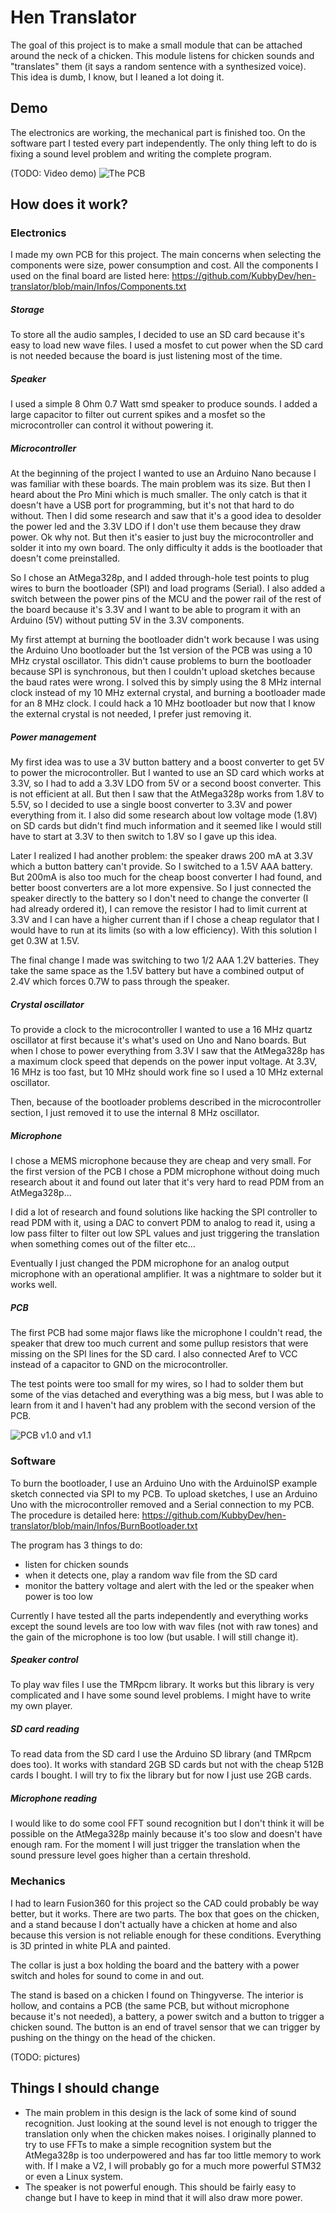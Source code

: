 # Hen Translator

The goal of this project is to make a small module that can be attached around the neck of a chicken. This module listens for chicken sounds and "translates" them (it says a random sentence with a synthesized voice).
This idea is dumb, I know, but I leaned a lot doing it.

## Demo

The electronics are working, the mechanical part is finished too. On the software part I tested every part independently. The only thing left to do is fixing a sound level problem and writing the complete program.

(TODO: Video demo)
![The PCB](https://i.imgur.com/riOErjP.jpg)

## How does it work?

### Electronics

I made my own PCB for this project. The main concerns when selecting the components were size, power consumption and cost.
All the components I used on the final board are listed here:
<https://github.com/KubbyDev/hen-translator/blob/main/Infos/Components.txt>

##### Storage

To store all the audio samples, I decided to use an SD card because it's easy to load new wave files. I used a mosfet to cut power when the SD card is not needed because the board is just listening most of the time.

##### Speaker

I used a simple 8 Ohm 0.7 Watt smd speaker to produce sounds. I added a large capacitor to filter out current spikes and a mosfet so the microcontroller can control it without powering it.

##### Microcontroller

At the beginning of the project I wanted to use an Arduino Nano because I was familiar with these boards. The main problem was its size. But then I heard about the Pro Mini which is much smaller. The only catch is that it doesn't have a USB port for programming, but it's not that hard to do without. Then I did some research and saw that it's a good idea to desolder the power led and the 3.3V LDO if I don't use them because they draw power. Ok why not. But then it's easier to just buy the microcontroller and solder it into my own board. The only difficulty it adds is the bootloader that doesn't come preinstalled.

So I chose an AtMega328p, and I added through-hole test points to plug wires to burn the bootloader (SPI) and load programs (Serial). I also added a switch between the power pins of the MCU and the power rail of the rest of the board because it's 3.3V and I want to be able to program it with an Arduino (5V) without putting 5V in the 3.3V components.

My first attempt at burning the bootloader didn't work because I was using the Arduino Uno bootloader but the 1st version of the PCB was using a 10 MHz crystal oscillator. This didn't cause problems to burn the bootloader because SPI is synchronous, but then I couldn't upload sketches because the baud rates were wrong. I solved this by simply using the 8 MHz internal clock instead of my 10 MHz external crystal, and burning a bootloader made for an 8 MHz clock. I could hack a 10 MHz bootloader but now that I know the external crystal is not needed, I prefer just removing it.

##### Power management

My first idea was to use a 3V button battery and a boost converter to get 5V to power the microcontroller. But I wanted to use an SD card which works at 3.3V, so I had to add a 3.3V LDO from 5V or a second boost converter. This is not efficient at all.
But then I saw that the AtMega328p works from 1.8V to 5.5V, so I decided to use a single boost converter to 3.3V and power everything from it. I also did some research about low voltage mode (1.8V) on SD cards but didn't find much information and it seemed like I would still have to start at 3.3V to then switch to 1.8V so I gave up this idea.

Later I realized I had another problem: the speaker draws 200 mA at 3.3V which a button battery can't provide. So I switched to a 1.5V AAA battery. But 200mA is also too much for the cheap boost converter I had found, and better boost converters are a lot more expensive. So I just connected the speaker directly to the battery so I don't need to change the converter (I had already ordered it), I can remove the resistor I had to limit current at 3.3V and I can have a higher current than if I chose a cheap regulator that I would have to run at its limits (so with a low efficiency). With this solution I get 0.3W at 1.5V.

The final change I made was switching to two 1/2 AAA 1.2V batteries. They take the same space as the 1.5V battery but have a combined output of 2.4V which forces 0.7W to pass through the speaker.

##### Crystal oscillator

To provide a clock to the microcontroller I wanted to use a 16 MHz quartz oscillator at first because it's what's used on Uno and Nano boards. But when I chose to power everything from 3.3V I saw that the AtMega328p has a maximum clock speed that depends on the power input voltage. At 3.3V, 16 MHz is too fast, but 10 MHz should work fine so I used a 10 MHz external oscillator.

Then, because of the bootloader problems described in the microcontroller section, I just removed it to use the internal 8 MHz oscillator.

##### Microphone

I chose a MEMS microphone because they are cheap and very small. For the first version of the PCB I chose a PDM microphone without doing much research about it and found out later that it's very hard to read PDM from an AtMega328p...

I did a lot of research and found solutions like hacking the SPI controller to read PDM with it, using a DAC to convert PDM to analog to read it, using a low pass filter to filter out low SPL values and just triggering the translation when something comes out of the filter etc...

Eventually I just changed the PDM microphone for an analog output microphone with an operational amplifier. It was a nightmare to solder but it works well.

##### PCB

The first PCB had some major flaws like the microphone I couldn't read, the speaker that drew too much current and some pullup resistors that were missing on the SPI lines for the SD card. I also connected Aref to VCC instead of a capacitor to GND on the microcontroller.

The test points were too small for my wires, so I had to solder them but some of the vias detached and everything was a big mess, but I was able to learn from it and I haven't had any problem with the second version of the PCB.

![PCB v1.0 and v1.1](https://i.imgur.com/dqPRT7o.jpg)

### Software

To burn the bootloader, I use an Arduino Uno with the ArduinoISP example sketch connected via SPI to my PCB. To upload sketches, I use an Arduino Uno with the microcontroller removed and a Serial connection to my PCB. The procedure is detailed here:
<https://github.com/KubbyDev/hen-translator/blob/main/Infos/BurnBootloader.txt>

The program has 3 things to do:

- listen for chicken sounds
- when it detects one, play a random wav file from the SD card
- monitor the battery voltage and alert with the led or the speaker when power is too low

Currently I have tested all the parts independently and everything works except the sound levels are too low with wav files (not with raw tones) and the gain of the microphone is too low (but usable. I will still change it).

##### Speaker control

To play wav files I use the TMRpcm library. It works but this library is very complicated and I have some sound level problems. I might have to write my own player.

##### SD card reading

To read data from the SD card I use the Arduino SD library (and TMRpcm does too). It works with standard 2GB SD cards but not with the cheap 512B cards I bought. I will try to fix the library but for now I just use 2GB cards.

##### Microphone reading

I would like to do some cool FFT sound recognition but I don't think it will be possible on the AtMega328p mainly because it's too slow and doesn't have enough ram.
For the moment I will just trigger the translation when the sound pressure level goes higher than a certain threshold.

### Mechanics

I had to learn Fusion360 for this project so the CAD could probably be way better, but it works.
There are two parts. The box that goes on the chicken, and a stand because I don't actually have a chicken at home and also because this version is not reliable enough for these conditions.
Everything is 3D printed in white PLA and painted.

The collar is just a box holding the board and the battery with a power switch and holes for sound to come in and out.

The stand is based on a chicken I found on Thingyverse. The interior is hollow, and contains a PCB (the same PCB, but without microphone because it's not needed), a battery, a power switch and a button to trigger a chicken sound. The button is an end of travel sensor that we can trigger by pushing on the thingy on the head of the chicken.

(TODO: pictures)

## Things I should change

- The main problem in this design is the lack of some kind of sound recognition. Just looking at the sound level is not enough to trigger the translation only when the chicken makes noises. I originally planned to try to use FFTs to make a simple recognition system but the AtMega328p is too underpowered and has far too little memory to work with. If I make a V2, I will probably go for a much more powerful STM32 or even a Linux system.
- The speaker is not powerful enough. This should be fairly easy to change but I have to keep in mind that it will also draw more power.
